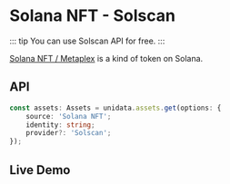 # Solana NFT - Solscan

::: tip
You can use Solscan API for free.
:::

[Solana NFT / Metaplex](https://docs.metaplex.com/) is a kind of token on Solana.

## API

```ts
const assets: Assets = unidata.assets.get(options: {
    source: 'Solana NFT';
    identity: string;
    provider?: 'Solscan';
});
```

## Live Demo

<Assets :source="'Solana NFT'" :provider="'Solscan'" :defaultIdentity="'EoCqmJ6xNQmZKYsic9PSgxxQzqZREjmhNFnkNqxoc8pp'" />
